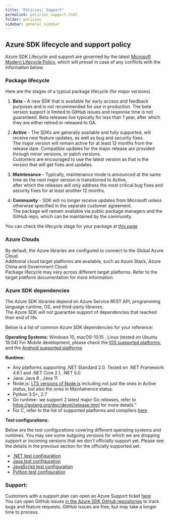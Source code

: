 ```yaml
---
title: "Policies: Support"
permalink: policies_support.html
folder: policies
sidebar: general_sidebar
---
```


## **Azure SDK lifecycle and support policy**

Azure SDK Lifecycle and support are governed by the latest [Microsoft Modern Lifecycle Policy](https://docs.microsoft.com/en-US/lifecycle/policies/modern), which will prevail in case of any conflicts with the information below.

### **Package lifecycle**

Here are the stages of a typical package lifecycle (for major versions)

1. **Beta** – A new SDK that is available for early access and feedback purposes and is not recommended for use in production.
   The beta version support is limited to GitHub issues and response time is not guaranteed. Beta releases live typically for less than 1 year, after which they are either retired or released to GA.

2. **Active** - The SDKs are generally available and fully supported, will receive new feature updates, as well as bug and security fixes.  
   The major version will remain active for at least 12 months from the release date. Compatible updates for the major release are provided through minor versions, or patch versions.  
   Customers are encouraged to use the latest version as that is the version that will get fixes and updates.

3. **Maintenance** - Typically, maintenance mode is announced at the same time as the next major version is transitioned to Active,  
   after which the releases will only address the most critical bug fixes and security fixes for at least another 12 months.

4. **Community** - SDK will no longer receive updates from Microsoft unless otherwise specified in the separate customer agreement.  
   The package will remain available via public package managers and the GitHub repo, which can be maintained by the community.

You can check the lifecycle stage for your package at [this page](https://azure.github.io/azure-sdk/releases/latest/index.html)

### **Azure Clouds**

By default, the Azure libraries are configured to connect to the Global Azure Cloud.  
Additional cloud target platforms are available, such as Azure Stack, Azure China and Government Cloud.  
Package lifecycle may vary across different target platforms. Refer to the target platform documentation for more information.

### **Azure SDK dependencies**

The Azure SDK libraries depend on Azure Service REST API, programming language runtime, OS, and third-party libraries.  
The Azure SDK will not guarantee support of dependencies that reached their end of life.

Below is a list of common Azure SDK dependencies for your reference:

**Operating Systems:** Windows 10, macOS-10.15 , Linux (tested on Ubuntu 18.04)
For Mobile development, please check the [IOS supported platforms](https://azure.github.io/azure-sdk/ios_design.html#ios-library-support), and the [Android supported platforms](https://azure.github.io/azure-sdk/android_design.html)

**Runtime:**

- Any platforms supporting .NET Standard 2.0. Tested on .NET Framework 4.6.1 and .NET Core 2.1, .NET 5.0
- Java: Java 8 , Java 11
- Node.js: [LTS versions of Node.js](https://nodejs.org/about/releases/) including not just the ones in Active status, but also the ones in Maintainence status.
- Python 3.5+, 2.7
- Go runtime– we support 2 latest major Go releases, refer to https://golang.org/doc/devel/release.html for more details.”
- For C, refer to the list of supported platforms and compilers [here](https://azure.github.io/azure-sdk/clang_design.html)

**Test configurations:**

Below are the test configurations covering different operating systems and runtimes. You may see some outgoing versions for which we are dropping support or incoming versions that we don't officially support yet. Please see the details in the previous section for the officially supported set.

- [.NET test configuration](https://github.com/Azure/azure-sdk-for-java/blob/master/eng/pipelines/templates/stages/platform-matrix.json)
- [Java test configuration](https://github.com/Azure/azure-sdk-for-java/blob/master/eng/pipelines/templates/stages/platform-matrix.json)
- [JavaScript test configuration](https://github.com/Azure/azure-sdk-for-js/blob/master/eng/pipelines/templates/stages/platform-matrix.json)
- [Python test configuration](https://github.com/Azure/azure-sdk-for-python/blob/master/eng/pipelines/templates/stages/platform-matrix.json)

### **Support**:

Customers with a support plan can open an Azure Support ticket [here](https://azure.microsoft.com/en-us/support/create-ticket/)  
You can open GitHub issues [in the Azure SDK GitHub repositories](https://github.com/Azure/azure-sdk/blob/master/README.md) to track bugs and feature requests. GitHub issues are free, but may take a longer time to process.
